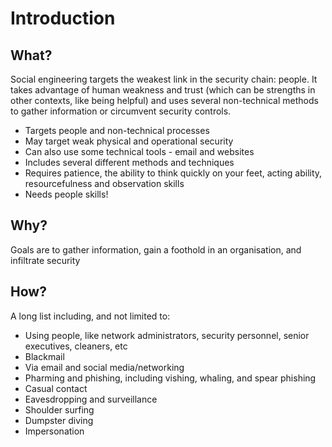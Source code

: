 # Introduction

## What?

Social engineering targets the weakest link in the security chain: people. It takes advantage of human weakness and trust (which can be strengths in other contexts, like being helpful) and uses several non-technical methods to gather information or circumvent security controls.

- Targets people and non-technical processes
- May target weak physical and operational security
- Can also use some technical tools - email and websites
- Includes several different methods and techniques
- Requires patience, the ability to think quickly on your feet, acting ability, resourcefulness and observation skills
- Needs people skills!

## Why?

Goals are to gather information, gain a foothold in an organisation, and infiltrate security

## How?

A long list including, and not limited to:

* Using people, like network administrators, security personnel, senior executives, cleaners, etc
* Blackmail
* Via email and social media/networking
* Pharming and phishing, including vishing, whaling, and spear phishing
* Casual contact
* Eavesdropping and surveillance
* Shoulder surfing
* Dumpster diving
* Impersonation
